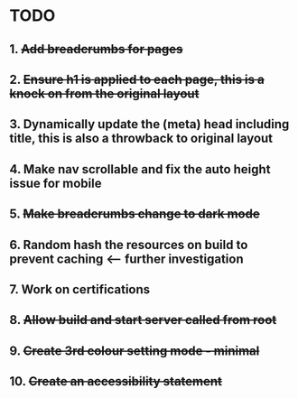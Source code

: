 # TODO

## 1. ~~Add breadcrumbs for pages~~
## 2. ~~Ensure h1 is applied to each page, this is a knock on from the original layout~~
## 3. Dynamically update the (meta) head including title, this is also a throwback to original layout
## 4. Make nav scrollable and fix the auto height issue for mobile
## 5. ~~Make breadcrumbs change to dark mode~~
## 6. Random hash the resources on build to prevent caching <-- further investigation
## 7. Work on certifications
## 8. ~~Allow build and start server called from root~~
## 9. ~~Create 3rd colour setting mode - minimal~~ 
## 10. ~~Create an accessibility statement~~



